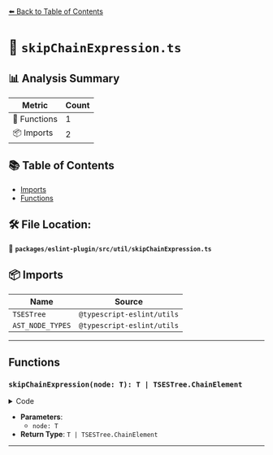 [⬅️ Back to Table of Contents](../../../../index.md)

# 📄 `skipChainExpression.ts`

## 📊 Analysis Summary

| Metric | Count |
|--------|-------|
| 🔧 Functions | 1 |
| 📦 Imports | 2 |

## 📚 Table of Contents

- [Imports](#imports)
- [Functions](#functions)

## 🛠️ File Location:
📂 **`packages/eslint-plugin/src/util/skipChainExpression.ts`**

## 📦 Imports

| Name | Source |
|------|--------|
| `TSESTree` | `@typescript-eslint/utils` |
| `AST_NODE_TYPES` | `@typescript-eslint/utils` |


---

## Functions

### `skipChainExpression(node: T): T | TSESTree.ChainElement`

<details><summary>Code</summary>

```ts
export function skipChainExpression<T extends TSESTree.Node>(
  node: T,
): T | TSESTree.ChainElement {
  return node.type === AST_NODE_TYPES.ChainExpression ? node.expression : node;
}
```
</details>

- **Parameters**:
  - `node: T`
- **Return Type**: `T | TSESTree.ChainElement`

---